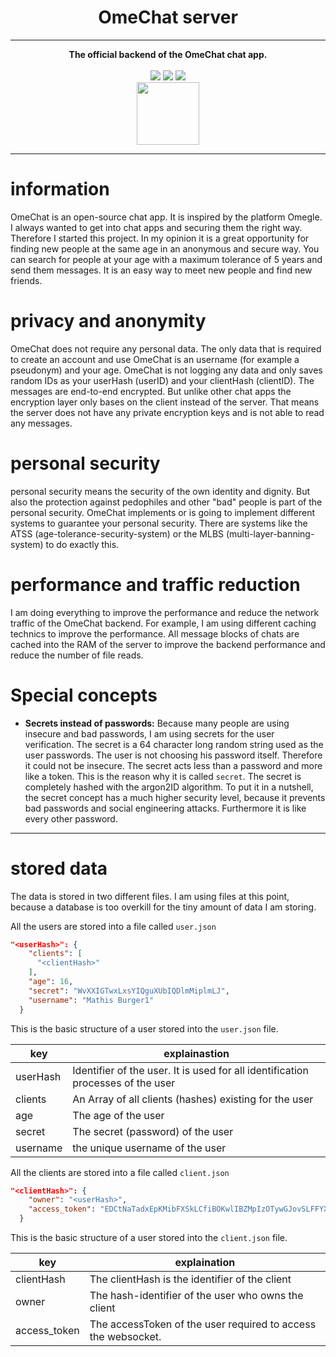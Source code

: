 <div align="center">
    <h1>OmeChat server</h1>
    <hr>
    <strong>
    The official backend of the OmeChat chat app.
</strong><br><br>
<img src="https://img.shields.io/github/license/OmeChat/server?style=for-the-badge">
<img src="https://img.shields.io/github/go-mod/go-version/OmeChat/server?style=for-the-badge">
<img src="https://img.shields.io/github/last-commit/OmeChat/server?style=for-the-badge">
</div>

<div align="center">
    <img src="https://upload.wikimedia.org/wikipedia/commons/thumb/0/05/Go_Logo_Blue.svg/1200px-Go_Logo_Blue.svg.png" height="100">
</div>
<hr>

# information

OmeChat is an open-source chat app. It is inspired by the platform Omegle. I always wanted to get into chat apps and 
securing them the right way. Therefore I started this project. In my opinion it is a great opportunity for finding new
people at the same age in an anonymous and secure way. You can search for people at your age with a maximum tolerance
of 5 years and send them messages. It is an easy way to meet new people and find new friends.

# privacy and anonymity

OmeChat does not require any personal data. The only data that is required to create an account and use OmeChat is an
username (for example a pseudonym) and your age. OmeChat is not logging any data and only saves random IDs as your
userHash (userID) and your clientHash (clientID). The messages are end-to-end encrypted. But unlike other chat apps
the encryption layer only bases on the client instead of the server. That means the server does not have any private 
encryption keys and is not able to read any messages. 

# personal security

personal security means the security of the own identity and dignity. But also the protection against pedophiles 
and other "bad" people is part of the personal security. OmeChat implements or is going to implement different systems
to guarantee your personal security. There are systems like the ATSS (age-tolerance-security-system) or the
MLBS (multi-layer-banning-system) to do exactly this.

# performance and traffic reduction

I am doing everything to improve the performance and reduce the network traffic of the OmeChat backend.
For example, I am using different caching technics to improve the performance. All message blocks of chats
are cached into the RAM of the server to improve the backend performance and reduce the number of file reads.

# Special concepts

- <strong>Secrets instead of passwords:</strong>  Because many people are using insecure and
  bad passwords, I am using secrets for the user verification. The secret is a 64 character long
  random string used as the user passwords. The user is not choosing his password itself.
  Therefore it could not be insecure. The secret acts less than a password and more like a
  token. This is the reason why it is called `secret`. The secret is completely hashed with
  the argon2ID algorithm. To put it in a nutshell, the secret concept has a much higher security
  level, because it prevents bad passwords and social engineering attacks. Furthermore it
  is like every other password.

<hr>

# stored data

The data is stored in two different files. I am using files at this point, because a database is too overkill for
the tiny amount of data I am storing. 

All the users are stored into a file called `user.json`
```json
"<userHash>": {
    "clients": [
      "<clientHash>"
    ],
    "age": 16,
    "secret": "WvXXIGTwxLxsYIQguXUbIQDlmMiplmLJ",
    "username": "Mathis Burger1"
  }
```
This is the basic structure of a user stored into the `user.json` file.

| key      	| explainastion                                                                         	|
|----------	|---------------------------------------------------------------------------------	|
| userHash 	| Identifier of the user. It is used for all identification processes of the user 	|
| clients  	| An Array of all clients (hashes) existing for the user                          	|
| age      	| The age of the user                                                             	|
| secret   	| The secret (password) of the user                                               	|
| username 	| the unique username of the user                                                 	|

All the clients are stored into a file called `client.json`
```json
"<clientHash>": {
    "owner": "<userHash>",
    "access_token": "EDCtNaTadxEpKMibFXSkLCfiBOKwlIBZMpIzOTywGJovSLFFYXgrTBTocuePNWFl"
  }
```
This is the basic structure of a user stored into the `client.json` file.

| key          	| explaination                                                  	|
|--------------	|---------------------------------------------------------------	|
| clientHash   	| The clientHash is the identifier of the client                	|
| owner        	| The hash-identifier of the user who owns the client           	|
| access_token 	| The accessToken of the user required to access the websocket. 	|